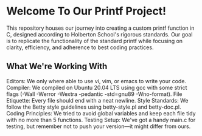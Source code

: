 # Welcome To Our Printf Project!
This repository houses our journey into creating a custom printf function in C, designed according to Holberton School's rigorous standards. Our goal is to replicate the functionality of the standard printf while focusing on clarity, efficiency, and adherence to best coding practices.

## What We're Working With
Editors: We only where able to use vi, vim, or emacs to write your code.
Compiler: We compiled on Ubuntu 20.04 LTS using gcc with some strict flags (-Wall -Werror -Wextra -pedantic -std=gnu89 -Wno-format).
File Etiquette: Every file should end with a neat newline.
Style Standards: We follow the Betty style guidelines using betty-style.pl and betty-doc.pl.
Coding Principles: We tried to avoid global variables and keep each file tidy with no more than 5 functions.
Testing Setup: We've got a handy main.c for testing, but remember not to push your version—it might differ from ours.
